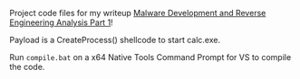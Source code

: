 Project code files for my writeup [Malware Development and Reverse Engineering Analysis Part 1](https://0xect0.github.io/2024-08-30-maldev-re-p1/)!

Payload is a CreateProcess() shellcode to start calc.exe.

Run `compile.bat` on a x64 Native Tools Command Prompt for VS to compile the code.
